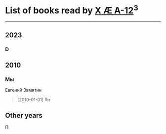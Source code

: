 # List of books read by [X Æ A-12](https://google.com)<sup>3</sup>
---

## 2023

### D



## 2010

### Мы
Евгений Замятин
> [2010-01-01] Rrr



## Other years

П



